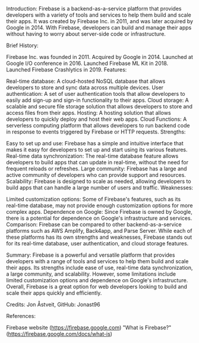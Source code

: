 Introduction:
Firebase is a backend-as-a-service platform that provides developers with a variety of tools and services to help them build and scale their apps. It was created by Firebase Inc. in 2011, and was later acquired by Google in 2014. With Firebase, developers can build and manage their apps without having to worry about server-side code or infrastructure.

Brief History:

Firebase Inc. was founded in 2011.
Acquired by Google in 2014.
Launched at Google I/O conference in 2016.
Launched Firebase ML Kit in 2018.
Launched Firebase Crashlytics in 2019.
Features:

Real-time database: A cloud-hosted NoSQL database that allows developers to store and sync data across multiple devices.
User authentication: A set of user authentication tools that allow developers to easily add sign-up and sign-in functionality to their apps.
Cloud storage: A scalable and secure file storage solution that allows developers to store and access files from their apps.
Hosting: A hosting solution that allows developers to quickly deploy and host their web apps.
Cloud Functions: A serverless computing platform that allows developers to run backend code in response to events triggered by Firebase or HTTP requests.
Strengths:

Easy to set up and use: Firebase has a simple and intuitive interface that makes it easy for developers to set up and start using its various features.
Real-time data synchronization: The real-time database feature allows developers to build apps that can update in real-time, without the need for frequent reloads or refreshes.
Large community: Firebase has a large and active community of developers who can provide support and resources.
Scalability: Firebase is designed to scale as needed, allowing developers to build apps that can handle a large number of users and traffic.
Weaknesses:

Limited customization options: Some of Firebase's features, such as its real-time database, may not provide enough customization options for more complex apps.
Dependence on Google: Since Firebase is owned by Google, there is a potential for dependence on Google's infrastructure and services.
Comparison:
Firebase can be compared to other backend-as-a-service platforms such as AWS Amplify, Back4app, and Parse Server. While each of these platforms has its own strengths and weaknesses, Firebase stands out for its real-time database, user authentication, and cloud storage features.

Summary:
Firebase is a powerful and versatile platform that provides developers with a range of tools and services to help them build and scale their apps. Its strengths include ease of use, real-time data synchronization, a large community, and scalability. However, some limitations include limited customization options and dependence on Google's infrastructure. Overall, Firebase is a great option for web developers looking to build and scale their apps quickly and efficiently.

Credits:
Jon Åstveit,
GitHub: Jonast96

References:

Firebase website (https://firebase.google.com)
"What is Firebase?" (https://firebase.google.com/docs/what-is)
